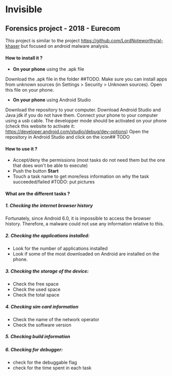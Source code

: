 # Invisible

## Forensics project - 2018 - Eurecom

This project is similar to the project https://github.com/LordNoteworthy/al-khaser but focused on android malware analysis.

#### **How to install it ?**

- **On your phone** using the .apk file

Download the .apk file in the folder ##TODO.
Make sure you can install apps from unknown sources (in Settings > Security > Unknown sources).
Open this file on your phone. 

- **On your phone** using Android Studio

Download the repository to your computer.
Download Android Studio and Java jdk if you do not have them.
Connect your phone to your computer using a usb cable.
The developper mode should be activated on your phone (check this website to activate it: https://developer.android.com/studio/debug/dev-options)
Open the repository in Android Studio and click on the icon## TODO

#### **How to use it ?**

- Accept/deny the permissions (most tasks do not need them but the one that does won't be able to execute)
- Push the button **Start**
- Touch a task name to get more/less information on why the task succeeded/failed
#TODO: put pictures

#### **What are the different tasks ?**

##### 1. Checking the internet browser history
Fortunately, since Android 6.0, it is impossible to access the browser history. Therefore, a malware could not use any information relative to this.

##### 2. Checking the applications installed:
   - Look for the number of applications installed
   - Look if some of the most downloaded on Android are installed on the phone.

##### 3. Checking the storage of the device:
   - Check the free space
   - Check the used space
   - Check the total space

##### 4. Checking sim card information
   - Check the name of the network operator
   - Check the software version

##### 5. Checking build information

##### 6. Checking for debugger:
   - check for the debuggable flag
   - check for the time spent in each task
